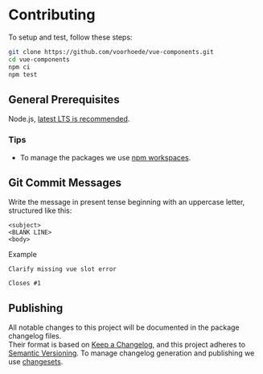 # Contributing
To setup and test, follow these steps:

```sh
git clone https://github.com/voorhoede/vue-components.git
cd vue-components
npm ci
npm test
```

## General Prerequisites
Node.js, [latest LTS is recommended](https://nodejs.org/en/about/releases/).

### Tips
- To manage the packages we use [npm workspaces](https://docs.npmjs.com/cli/using-npm/workspaces).

## Git Commit Messages
Write the message in present tense beginning with an uppercase letter, structured like this:

```
<subject>
<BLANK LINE>
<body>
```

Example

```
Clarify missing vue slot error

Closes #1
```

## Publishing
All notable changes to this project will be documented in the package changelog files.  
Their format is based on [Keep a Changelog](https://keepachangelog.com/en/1.1.0/),
and this project adheres to [Semantic Versioning](https://semver.org/spec/v2.0.0.html). To manage changelog generation and publishing we use [changesets](https://github.com/changesets/changesets).
